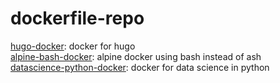 # dockerfile-repo

[hugo-docker](hugo-docker): docker for hugo    
[alpine-bash-docker](alpine-bash-docker): alpine docker using bash instead of ash    
[datascience-python-docker](datascience-python-docker): docker for data science in python